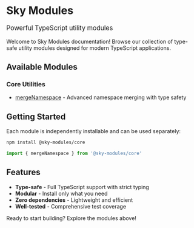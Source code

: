 # Sky Modules

<div class="sky-gradient-text" style="font-size: 1.2em; margin: 1em 0;">
  Powerful TypeScript utility modules
</div>

Welcome to Sky Modules documentation! Browse our collection of type-safe utility modules designed for modern TypeScript applications.

## Available Modules

### Core Utilities

- [mergeNamespace](/modules/core/mergeNamespace) - Advanced namespace merging with type safety

## Getting Started

Each module is independently installable and can be used separately:

```bash
npm install @sky-modules/core
```

```typescript
import { mergeNamespace } from '@sky-modules/core'
```

## Features

- **Type-safe** - Full TypeScript support with strict typing
- **Modular** - Install only what you need
- **Zero dependencies** - Lightweight and efficient
- **Well-tested** - Comprehensive test coverage

Ready to start building? Explore the modules above!